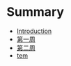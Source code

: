 # Summary

* [Introduction](README.md)
* [第一周](chapter1.md)
* [第二周](di-er-zhou.md)
* [tem](tem.md)

